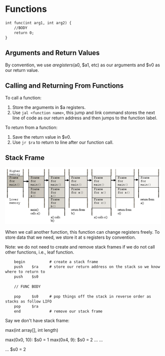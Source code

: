 # Functions

```
int func(int arg1, int arg2) {
    //BODY
    return 0;
}
```

## Arguments and Return Values

By convention, we use $a registers ($a0, $a1, etc) as our arguments and $v0 as our return value.

## Calling and Returning From Functions

To call a function:
1. Store the arguments in $a registers.
2. Use ```jal <function name>```, this jump and link command stores the next line of code as our return address and then jumps to the function label.

To return from a function:
1. Save the return value in $v0.
2. Use ```jr $ra``` to return to line after our function call.

## Stack Frame

![stack frame and function calls](stackframefunctioncall.png)

When we call another function, this function can change registers freely. To store data that we need, we store it at s registers by convention.

Note: we do not need to create and remove stack frames if we do not call other functions, i.e., leaf function.

```
    begin           # create a stack frame
    push    $ra     # store our return address on the stack so we know where to return to
    push    $s0

    // FUNC BODY

    pop     $s0     # pop things off the stack in reverse order as stacks as follow LIFO
    pop     $ra    
    end             # remove our stack frame  
```


Say we don't have stack frame:

max(int array[], int length)

max(0x0, 10):
$s0 = 1
    max(0x4, 9):
    $s0 = 2
        ...
            ...
    
...
$s0 = 2

